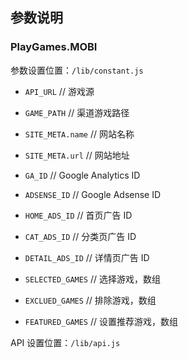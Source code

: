 ## 参数说明

### PlayGames.MOBI

参数设置位置：`/lib/constant.js`

- `API_URL` // 游戏源
- `GAME_PATH` // 渠道游戏路径

- `SITE_META.name` // 网站名称
- `SITE_META.url` // 网站地址

- `GA_ID` // Google Analytics ID
- `ADSENSE_ID` // Google Adsense ID

- `HOME_ADS_ID` // 首页广告 ID
- `CAT_ADS_ID` // 分类页广告 ID
- `DETAIL_ADS_ID` // 详情页广告 ID

- `SELECTED_GAMES` // 选择游戏，数组
- `EXCLUED_GAMES` // 排除游戏，数组
- `FEATURED_GAMES` // 设置推荐游戏，数组

API 设置位置：`/lib/api.js`

